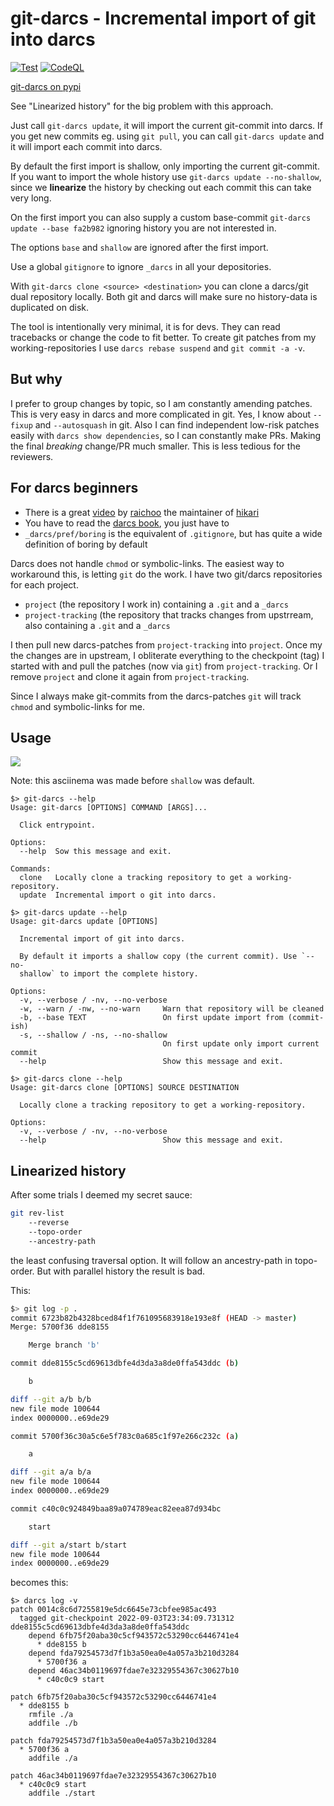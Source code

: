 git-darcs - Incremental import of git into darcs
================================================

[![Test](https://github.com/ganwell/git-darcs/actions/workflows/test.yml/badge.svg)](https://github.com/ganwell/git-darcs/actions/workflows/test.yml) [![CodeQL](https://github.com/ganwell/git-darcs/actions/workflows/codeql-analysis.yml/badge.svg)](https://github.com/ganwell/git-darcs/actions/workflows/codeql-analysis.yml)

[git-darcs on pypi](https://pypi.org/project/git-darcs/)

See "Linearized history" for the big problem with this approach.

Just call `git-darcs update`, it will import the current git-commit into darcs.
If you get new commits eg. using `git pull`, you can call `git-darcs update` and
it will import each commit into darcs.

By default the first import is shallow, only importing the current git-commit.
If you want to import the whole history use `git-darcs update --no-shallow`,
since we **linearize** the history by checking out each commit this can take
very long.

On the first import you can also supply a custom base-commit `git-darcs update
--base fa2b982` ignoring history you are not interested in.

The options `base` and `shallow` are ignored after the first import.

Use a global `gitignore` to ignore `_darcs` in all your depositories.

With `git-darcs clone <source> <destination>` you can clone a darcs/git dual
repository locally. Both git and darcs will make sure no history-data is
duplicated on disk.

The tool is intentionally very minimal, it is for devs. They can read tracebacks
or change the code to fit better. To create git patches from my
working-repositories I use `darcs rebase suspend` and `git commit -a -v`.

But why
-------

I prefer to group changes by topic, so I am constantly amending patches. This is
very easy in darcs and more complicated in git. Yes, I know about `--fixup` and
`--autosquash` in git. Also I can find independent low-risk patches easily with
`darcs show dependencies`, so I can constantly make PRs. Making the final
_breaking_ change/PR much smaller. This is less tedious for the reviewers.

For darcs beginners
-------------------

* There is a great [video](https://hikari.acmelabs.space/videos/hikari-darcs.mp4) by
  [raichoo](https://hub.darcs.net/raichoo) the maintainer of
  [hikari](https://hikari.acmelabs.space/)
* You have to read the [darcs book](https://darcsbook.acmelabs.space/), you just
  have to
* `_darcs/pref/boring` is the equivalent of `.gitignore`, but has quite a wide
  definition of boring by default

Darcs does not handle `chmod` or symbolic-links. The easiest way to workaround
this, is letting `git` do the work. I have two git/darcs repositories for each
project.

* `project` (the repository I work in) containing a `.git` and a `_darcs`
* `project-tracking` (the repository that tracks changes from upstrream,
   also containing a `.git` and a `_darcs`

I then pull new darcs-patches from `project-tracking` into `project`. Once my
the changes are in upstream, I obliterate everything to the checkpoint (tag) I
started with and pull the patches (now via `git`) from `project-tracking`. Or I
remove `project` and clone it again from `project-tracking`.

Since I always make git-commits from the darcs-patches `git` will track `chmod`
and symbolic-links for me.

Usage
-----

<a href="https://asciinema.org/a/518694" target="_blank"><img
src="https://asciinema.org/a/518694.svg" /></a>

Note: this asciinema was made before `shallow` was default.

```
$> git-darcs --help
Usage: git-darcs [OPTIONS] COMMAND [ARGS]...

  Click entrypoint.

Options:
  --help  Sow this message and exit.

Commands:
  clone   Locally clone a tracking repository to get a working-repository.
  update  Incremental import o git into darcs.
```

```
$> git-darcs update --help
Usage: git-darcs update [OPTIONS]

  Incremental import of git into darcs.

  By default it imports a shallow copy (the current commit). Use `--no-
  shallow` to import the complete history.

Options:
  -v, --verbose / -nv, --no-verbose
  -w, --warn / -nw, --no-warn     Warn that repository will be cleaned
  -b, --base TEXT                 On first update import from (commit-ish)
  -s, --shallow / -ns, --no-shallow
                                  On first update only import current commit
  --help                          Show this message and exit.
```

```
$> git-darcs clone --help
Usage: git-darcs clone [OPTIONS] SOURCE DESTINATION

  Locally clone a tracking repository to get a working-repository.

Options:
  -v, --verbose / -nv, --no-verbose
  --help                          Show this message and exit.
```

Linearized history
------------------

After some trials I deemed my secret sauce:

```bash
git rev-list
    --reverse
    --topo-order
    --ancestry-path
```

the least confusing traversal option. It will follow an ancestry-path in
topo-order. But with parallel history the result is bad.

This:

```bash
$> git log -p .
commit 6723b82b4328bced84f1f761095683918e193e8f (HEAD -> master)
Merge: 5700f36 dde8155

    Merge branch 'b'

commit dde8155c5cd69613dbfe4d3da3a8de0ffa543ddc (b)

    b

diff --git a/b b/b
new file mode 100644
index 0000000..e69de29

commit 5700f36c30a5c6e5f783c0a685c1f97e266c232c (a)

    a

diff --git a/a b/a
new file mode 100644
index 0000000..e69de29

commit c40c0c924849baa89a074789eac82eea87d934bc

    start

diff --git a/start b/start
new file mode 100644
index 0000000..e69de29
```

becomes this:

```
$> darcs log -v
patch 0014c8c6d7255819e5dc6645e73cbfee985ac493
  tagged git-checkpoint 2022-09-03T23:34:09.731312 dde8155c5cd69613dbfe4d3da3a8de0ffa543ddc
    depend 6fb75f20aba30c5cf943572c53290cc6446741e4
      * dde8155 b
    depend fda79254573d7f1b3a50ea0e4a057a3b210d3284
      * 5700f36 a
    depend 46ac34b0119697fdae7e32329554367c30627b10
      * c40c0c9 start

patch 6fb75f20aba30c5cf943572c53290cc6446741e4
  * dde8155 b
    rmfile ./a
    addfile ./b

patch fda79254573d7f1b3a50ea0e4a057a3b210d3284
  * 5700f36 a
    addfile ./a

patch 46ac34b0119697fdae7e32329554367c30627b10
  * c40c0c9 start
    addfile ./start
```
